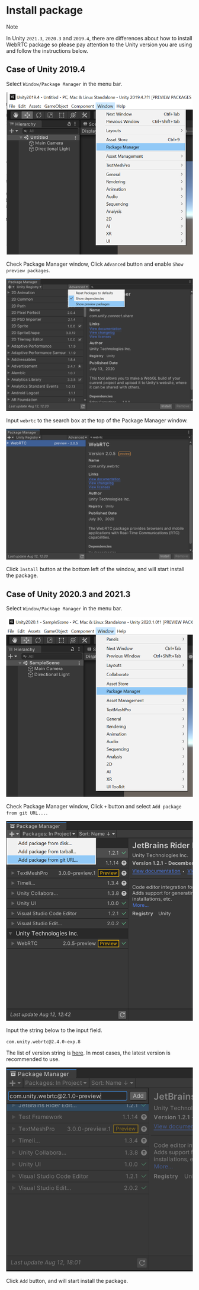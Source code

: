 # Install package

> [!NOTE]
> In Unity `2021.3`, `2020.3` and `2019.4`, there are differences about how to install WebRTC package so please pay attention to the Unity version you are using and follow the instructions below.

## Case of Unity 2019.4

Select `Window/Package Manager` in the menu bar.

![Install Package Manager from menu bar](images/install_select_packman_menu_unity2019.png)

Check Package Manager window, Click `Advanced` button and enable `Show preview packages`.

![Select show preview packages on advanced options](images/install_select_show_preview_packages.png)

Input `webrtc` to the search box at the top of the Package Manager window.

![Search webrtc package](images/install_search_webrtc_package.png)

Click `Install` button at the bottom left of the window, and will start install the package.

## Case of Unity 2020.3 and 2021.3

Select `Window/Package Manager` in the menu bar.

![Install Package Manager from menu bar](images/install_select_packman_menu_unity2020.png)

Check Package Manager window, Click `+` button and select `Add package from git URL...`.

![Select add package from git url](images/install_select_add_package_from_git_url.png)

Input the string below to the input field.

```
com.unity.webrtc@2.4.0-exp.8
```

The list of version string is [here](https://github.com/Unity-Technologies/com.unity.webrtc/tags). In most cases, the latest version is recommended to use.

![Input webrtc package git URL](images/install_input_webrtc_git_url.png)

 Click `Add` button, and will start install the package.